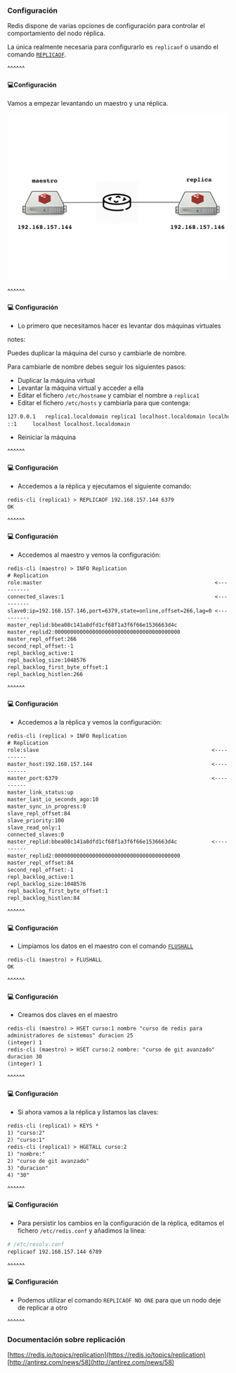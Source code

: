 ### Configuración

Redis dispone de varias opciones de configuración para controlar el comportamiento del nodo réplica.

La única realmente necesaria para configurarlo es `replicaof` o usando el comando 
[`REPLICAOF`](https://redis.io/commands/replicaof).

^^^^^^

#### 💻️Configuración

Vamos a empezar levantando un maestro y una réplica.

![master_slave_configuration](/slides/images/master_slaves/master_slaves.001.jpeg)<!-- .element: style="height: 40vh" -->

^^^^^^

#### 💻️ Configuración

* Lo primero que necesitamos hacer es levantar dos máquinas virtuales

notes:

Puedes duplicar la máquina del curso y cambiarle de nombre.

Para cambiarle de nombre debes seguir los siguientes pasos:

* Duplicar la máquina virtual
* Levantar la máquina virtual y acceder a ella
* Editar el fichero `/etc/hostname` y cambiar el nombre a `replica1`
* Editar el fichero `/etc/hosts` y cambiarla para que contenga:

```bash
127.0.0.1	replica1.localdomain replica1 localhost.localdomain localhost
::1		localhost localhost.localdomain
```
* Reiniciar la máquina 

^^^^^^

#### 💻️ Configuración

* Accedemos a la réplica y ejecutamos el siguiente comando:

```redis-cli
redis-cli (replica1) > REPLICAOF 192.168.157.144 6379
OK
```

^^^^^^

#### 💻️ Configuración

* Accedemos al maestro y vemos la configuración:

```redis-cli
redis-cli (maestro) > INFO Replication 
# Replication
role:master                                                       <----------
connected_slaves:1                                                <----------
slave0:ip=192.168.157.146,port=6379,state=online,offset=266,lag=0 <----------
master_replid:bbea08c141a8dfd1cf68f1a3f6f66e1536663d4c
master_replid2:0000000000000000000000000000000000000000
master_repl_offset:266
second_repl_offset:-1
repl_backlog_active:1
repl_backlog_size:1048576
repl_backlog_first_byte_offset:1
repl_backlog_histlen:266
```

^^^^^^

#### 💻️ Configuración

* Accedemos a la réplica y vemos la configuración:

```redis-cli
redis-cli (replica) > INFO Replication
# Replication
role:slave                                                       <----------
master_host:192.168.157.144                                      <----------
master_port:6379                                                 <----------
master_link_status:up
master_last_io_seconds_ago:10
master_sync_in_progress:0
slave_repl_offset:84
slave_priority:100
slave_read_only:1
connected_slaves:0
master_replid:bbea08c141a8dfd1cf68f1a3f6f66e1536663d4c           <----------
master_replid2:0000000000000000000000000000000000000000
master_repl_offset:84
second_repl_offset:-1
repl_backlog_active:1
repl_backlog_size:1048576
repl_backlog_first_byte_offset:1
repl_backlog_histlen:84 
```

^^^^^^

#### 💻️ Configuración

* Limpiamos los datos en el maestro con el comando [`FLUSHALL`](https://redis.io/commands/flushall)

```redis-cli
redis-cli (maestro) > FLUSHALL
OK 
```

^^^^^^

#### 💻️ Configuración

* Creamos dos claves en el maestro

```redis-cli
redis-cli (maestro) > HSET curso:1 nombre "curso de redis para administradores de sistemas" duracion 25
(integer) 1
redis-cli (maestro) > HSET curso:2 nombre: "curso de git avanzado" duracion 30
(integer) 1    
```


^^^^^^

#### 💻️ Configuración

* Si ahora vamos a la réplica y listamos las claves:

```redis-cli
redis-cli (replica1) > KEYS *
1) "curso:2"
2) "curso:1"
redis-cli (replica1) > HGETALL curso:2
1) "nombre:"
2) "curso de git avanzado"
3) "duracion"
4) "30" 
```

^^^^^^

#### 💻️ Configuración

* Para persistir los cambios en la configuración de la réplica, editamos el fichero
  `/etc/redis.conf` y añadimos la línea:
  
```bash
# /etc/resolv.conf 
replicaof 192.168.157.144 6789 
```   

^^^^^^

#### 💻️ Configuración

* Podemos utilizar el comando `REPLICAOF NO ONE` para que un nodo deje de replicar a otro

^^^^^^


### Documentación sobre replicación

[https://redis.io/topics/replication](https://redis.io/topics/replication)
[http://antirez.com/news/58](http://antirez.com/news/58)